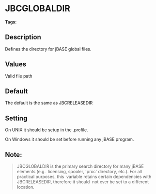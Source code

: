 # JBCGLOBALDIR

<PageHeader />

**Tags:**
<badge text='directories' vertical='middle' />
<badge text='global files' vertical='middle' />

## Description

Defines the directory for jBASE global files.



## Values

Valid file path



## Default

The default is the same as JBCRELEASEDIR



## Setting

On UNIX it should be setup in the .profile.

On Windows it should be set before running any jBASE program.



## Note:


> JBCGLOBALDIR is the primary search directory for many jBASE elements (e.g.  licensing, spooler, 'proc' directory, etc.). For all practical purposes, this  variable retains certain dependencies with JBCRELEASEDIR, therefore it should  not ever be set to a different location.

